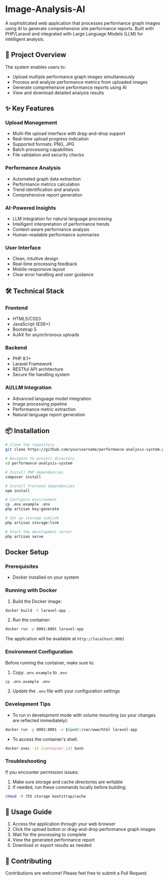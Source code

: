 # Image-Analysis-AI

A sophisticated web application that processes performance graph images using AI to generate comprehensive site performance reports. Built with PHP/Laravel and integrated with Large Language Models (LLM) for intelligent analysis.

## 🎯 Project Overview

The system enables users to:
- Upload multiple performance graph images simultaneously
- Process and analyze performance metrics from uploaded images
- Generate comprehensive performance reports using AI
- View and download detailed analysis results

## ✨ Key Features

### Upload Management
- Multi-file upload interface with drag-and-drop support
- Real-time upload progress indication
- Supported formats: PNG, JPG
- Batch processing capabilities
- File validation and security checks

### Performance Analysis
- Automated graph data extraction
- Performance metrics calculation
- Trend identification and analysis
- Comprehensive report generation

### AI-Powered Insights
- LLM integration for natural language processing
- Intelligent interpretation of performance trends
- Context-aware performance analysis
- Human-readable performance summaries

### User Interface
- Clean, intuitive design
- Real-time processing feedback
- Mobile-responsive layout
- Clear error handling and user guidance

## 🛠 Technical Stack

### Frontend
- HTML5/CSS3
- JavaScript (ES6+)
- Bootstrap 5
- AJAX for asynchronous uploads

### Backend
- PHP 8.1+
- Laravel Framework
- RESTful API architecture
- Secure file handling system

### AI/LLM Integration
- Advanced language model integration
- Image processing pipeline
- Performance metric extraction
- Natural language report generation

## 📦 Installation

```bash
# Clone the repository
git clone https://github.com/yourusername/performance-analysis-system.git

# Navigate to project directory
cd performance-analysis-system

# Install PHP dependencies
composer install

# Install frontend dependencies
npm install

# Configure environment
cp .env.example .env
php artisan key:generate

# Set up storage symlink
php artisan storage:link

# Start the development server
php artisan serve
```

## Docker Setup

### Prerequisites
- Docker installed on your system

### Running with Docker

1. Build the Docker image:

```bash
docker build -t laravel-app .
```

2. Run the container:

```bash
docker run -p 8001:8001 laravel-app
```

The application will be available at `http://localhost:8001`

### Environment Configuration

Before running the container, make sure to:
1. Copy `.env.example` to `.env`

```bash
cp .env.example .env
```

2. Update the `.env` file with your configuration settings

### Development Tips

- To run in development mode with volume mounting (so your changes are reflected immediately):

```bash
docker run -p 8001:8001 -v $(pwd):/var/www/html laravel-app
```

- To access the container's shell:

```bash
docker exec -it [container_id] bash
```

### Troubleshooting

If you encounter permission issues:
1. Make sure storage and cache directories are writable
2. If needed, run these commands locally before building:

```bash
chmod -R 755 storage bootstrap/cache
```

## 🚀 Usage Guide

1. Access the application through your web browser
2. Click the upload button or drag-and-drop performance graph images
3. Wait for the processing to complete
4. View the generated performance report
5. Download or export results as needed


## 🤝 Contributing

Contributions are welcome! Please feel free to submit a Pull Request.
